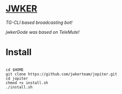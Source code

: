 # [JWKER](https://github.com/jwkerteam/jopiter)
*TG-CLI based broadcasting bot!*

*jwkerGode was based on TeleMute!*
# Install
```

cd $HOME
git clone https://github.com/jwkerteam/jopiter.git
cd jopiter
chmod +x install.sh
./install.sh

